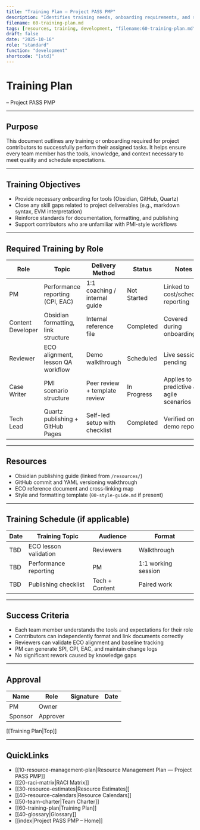 ```yaml
---
title: "Training Plan — Project PASS PMP"
description: "Identifies training needs, onboarding requirements, and skill development strategies for project contributors."
filename: 60-training-plan.md
tags: [resources, training, development, "filename:60-training-plan.md"]
draft: false
date: "2025-10-16"
role: "standard"
function: "development"
shortcode: "[std]"
---
```


# Training Plan
– Project PASS PMP  

---

## Purpose

This document outlines any training or onboarding required for project contributors to successfully perform their assigned tasks. It helps ensure every team member has the tools, knowledge, and context necessary to meet quality and schedule expectations.

---

## Training Objectives

- Provide necessary onboarding for tools (Obsidian, GitHub, Quartz)  
- Close any skill gaps related to project deliverables (e.g., markdown syntax, EVM interpretation)  
- Reinforce standards for documentation, formatting, and publishing  
- Support contributors who are unfamiliar with PMI-style workflows  

---

## Required Training by Role

| Role | Topic | Delivery Method | Status | Notes |
|------|-------|------------------|--------|-------|
| PM | Performance reporting (CPI, EAC) | 1:1 coaching / internal guide | Not Started | Linked to cost/schedule reporting |
| Content Developer | Obsidian formatting, link structure | Internal reference file | Completed | Covered during onboarding |
| Reviewer | ECO alignment, lesson QA workflow | Demo walkthrough | Scheduled | Live session pending |
| Case Writer | PMI scenario structure | Peer review + template review | In Progress | Applies to predictive & agile scenarios |
| Tech Lead | Quartz publishing + GitHub Pages | Self-led setup with checklist | Completed | Verified on demo repo |

---

## Resources

- Obsidian publishing guide (linked from `/resources/`)  
- GitHub commit and YAML versioning walkthrough  
- ECO reference document and cross-linking map  
- Style and formatting template (`00-style-guide.md` if present)

---

## Training Schedule (if applicable)

| Date | Training Topic | Audience | Format |
|------|----------------|----------|--------|
| TBD | ECO lesson validation | Reviewers | Walkthrough |
| TBD | Performance reporting | PM | 1:1 working session |
| TBD | Publishing checklist | Tech + Content | Paired work |

---

## Success Criteria

- Each team member understands the tools and expectations for their role  
- Contributors can independently format and link documents correctly  
- Reviewers can validate ECO alignment and baseline tracking  
- PM can generate SPI, CPI, EAC, and maintain change logs  
- No significant rework caused by knowledge gaps

---

## Approval

| Name | Role | Signature | Date |
|------|------|-----------|------|
| PM | Owner |           |      |
| Sponsor | Approver |           |      |


[[Training Plan|Top]]

---

## QuickLinks
- [[10-resource-management-plan|Resource Management Plan — Project PASS PMP]]
- [[20-raci-matrix|RACI Matrix]]
- [[30-resource-estimates|Resource Estimates]]
- [[40-resource-calendars|Resource Calendars]]
- [[50-team-charter|Team Charter]]
- [[60-training-plan|Training Plan]]
- [[40-glossary|Glossary]]
- [[index|Project PASS PMP – Home]]

